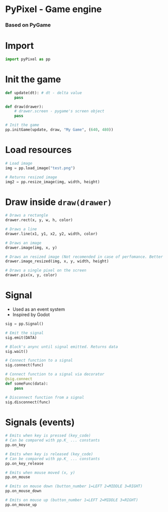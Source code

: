 # PyPixel - Game engine
### Based on PyGame

# Import

```py
import pyPixel as pp
```

# Init the game
```py
def update(dt): # dt - delta value
    pass

def draw(drawer):
    # drawer.screen - pygame's screen object
    pass

# Init the game
pp.initGame(update, draw, "My Game", (640, 480))
```

# Load resources
```py
# Load image
img = pp.load_image("test.png")

# Returns resized image
img2 = pp.resize_image(img, width, height)
```

# Draw inside `draw(drawer)`
```py
# Draws a rectangle
drawer.rect(x, y, w, h, color)

# Draws a line
drawer.line(x1, y1, x2, y2, width, color)

# Draws an image
drawer.image(img, x, y)

# Draws an resized image (Not recomended in case of perfomance. Better use resize_image(img, newWidth, newHeight))
drawer.image_resized(img, x, y, width, height)

# Draws a single pixel on the screen
drawer.pix(x, y, color)
```

# Signal
* Used as an event system
* Inspired by Godot
```py
sig = pp.Signal()

# Emit the signal
sig.emit(DATA)

# Block's anync until signal emitted. Returns data
sig.wait()

# Connect function to a signal
sig.connect(func)

# Connect function to a signal via decorator
@sig.connect
def someFunc(data):
    pass

# Disconnect function from a signal
sig.disconnect(func)
```

# Signals (events)
```py
# Emits when key is pressed (key_code)
# Can be compared with pp.K_ ... constants
pp.on_key

# Emits when key is released (key_code)
# Can be compared with pp.K_ ... constants
pp.on_key_release

# Emits when mouse moved (x, y)
pp.on_mouse

# Emits on mouse down (button_number 1=LEFT 2=MIDDLE 3=RIGHT)
pp.on_mouse_down

# Emits on mouse up (button_number 1=LEFT 2=MIDDLE 3=RIGHT)
pp.on_mouse_up
```